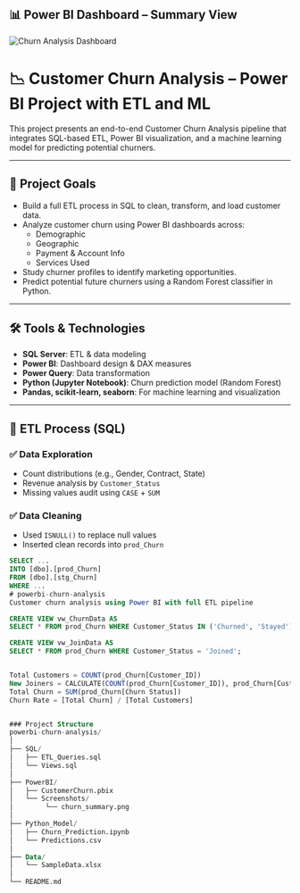 ## 📊 Power BI Dashboard – Summary View

![Churn Analysis Dashboard](images/churn_dashboard_summary.png)


# 📉 Customer Churn Analysis – Power BI Project with ETL and ML

This project presents an end-to-end Customer Churn Analysis pipeline that integrates SQL-based ETL, Power BI visualization, and a machine learning model for predicting potential churners.

---

## 🚀 Project Goals

- Build a full ETL process in SQL to clean, transform, and load customer data.
- Analyze customer churn using Power BI dashboards across:
  - Demographic
  - Geographic
  - Payment & Account Info
  - Services Used
- Study churner profiles to identify marketing opportunities.
- Predict potential future churners using a Random Forest classifier in Python.

---

## 🛠 Tools & Technologies

- **SQL Server**: ETL & data modeling
- **Power BI**: Dashboard design & DAX measures
- **Power Query**: Data transformation
- **Python (Jupyter Notebook)**: Churn prediction model (Random Forest)
- **Pandas, scikit-learn, seaborn**: For machine learning and visualization

---

## 🔄 ETL Process (SQL)

### ✅ Data Exploration
- Count distributions (e.g., Gender, Contract, State)
- Revenue analysis by `Customer_Status`
- Missing values audit using `CASE` + `SUM`

 ### ✅ Data Cleaning
- Used `ISNULL()` to replace null values
- Inserted clean records into `prod_Churn`

```sql
SELECT ...
INTO [dbo].[prod_Churn]
FROM [dbo].[stg_Churn]
WHERE ...
# powerbi-churn-analysis
Customer churn analysis using Power BI with full ETL pipeline

CREATE VIEW vw_ChurnData AS 
SELECT * FROM prod_Churn WHERE Customer_Status IN ('Churned', 'Stayed');

CREATE VIEW vw_JoinData AS 
SELECT * FROM prod_Churn WHERE Customer_Status = 'Joined';


Total Customers = COUNT(prod_Churn[Customer_ID])
New Joiners = CALCULATE(COUNT(prod_Churn[Customer_ID]), prod_Churn[Customer_Status] = "Joined")
Total Churn = SUM(prod_Churn[Churn Status])
Churn Rate = [Total Churn] / [Total Customers]


### Project Structure
powerbi-churn-analysis/
│
├── SQL/
│   ├── ETL_Queries.sql
│   └── Views.sql
│
├── PowerBI/
│   ├── CustomerChurn.pbix
│   └── Screenshots/
│        └── churn_summary.png
│
├── Python_Model/
│   ├── Churn_Prediction.ipynb
│   └── Predictions.csv
│
├── Data/
│   └── SampleData.xlsx
│
└── README.md

